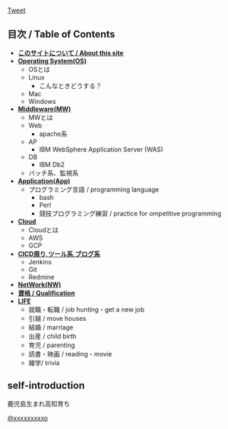 <a href="https://twitter.com/share?ref_src=twsrc%5Etfw" class="twitter-share-button" data-show-count="false">Tweet</a><script async src="https://platform.twitter.com/widgets.js" charset="utf-8"></script>

## 目次 / Table of Contents

* [**このサイトについて / About this site**](https://yusuoo.github.io/RTFSE/このサイトについて/)
* [**Operating System(OS)**](https://yusuoo.github.io/RTFSE/OperatingSystem(OS)/)
  * OSとは
  * Linux
    * こんなときどうする？
  * Mac
  * Windows
* [**Middleware(MW)**](https://yusuoo.github.io/RTFSE/Middleware(MW)/)
  * MWとは
  * Web
    * apache系
  * AP
    * IBM WebSphere Application Server (WAS)
  * DB
    * IBM Db2
  * バッチ系、監視系  
* [**Application(App)**](https://yusuoo.github.io/RTFSE/Application(App)/)
  * プログラミング言語 / programming language
    * bash
    * Perl
    * 競技プログラミング練習 / practice for ompetitive programming
* [**Cloud**](https://yusuoo.github.io/RTFSE/Cloud/)
  * Cloudとは
  * AWS
  * GCP
* [**CICD周り,ツール系,ブログ系**](https://yusuoo.github.io/RTFSE/CICD周り,ツール系,ブログ系/)
  * Jenkins
  * Git
  * Redmine
* [**NetWork(NW)**](https://yusuoo.github.io/RTFSE/NetWork/)
* [**資格 / Qualification**](https://yusuoo.github.io/RTFSE/資格（Qualification）/)
* [**LIFE**](https://yusuoo.github.io/RTFSE/LIFE/)
  * 就職・転職 / job hunting・get a new job
  * 引越 / move houses
  * 結婚 / marriage
  * 出産 / child birth
  * 育児 / parenting
  * 読書・映画 / reading・movie
  * 雑学/ trivia

## self‐introduction


鹿児島生まれ高知育ち

<a href="https://twitter.com/xxxxxxxxx" target="_blank">@xxxxxxxxxo</a>

